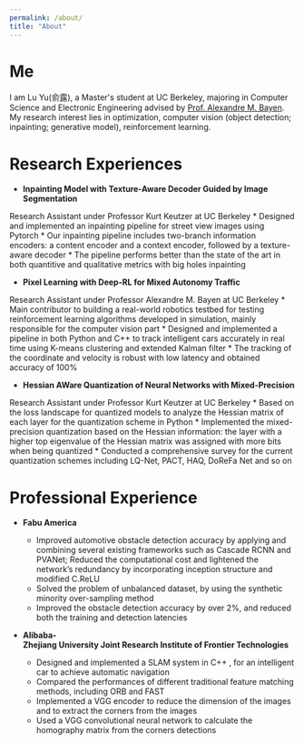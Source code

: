 ```yaml
---
permalink: /about/
title: "About"
---
```


# Me
I am Lu Yu(俞露), a Master's student at UC Berkeley, majoring in Computer Science and Electronic Engineering advised by [Prof. Alexandre M. Bayen](https://www2.eecs.berkeley.edu/Faculty/Homepages/bayen.html). My research interest lies in optimization, computer vision (object detection; inpainting; generative model), reinforcement learning.

# Research Experiences

* **Inpainting Model with Texture-Aware Decoder Guided by Image Segmentation**

Research Assistant under Professor Kurt Keutzer at UC Berkeley
	* Designed and implemented an inpainting pipeline for street view images using Pytorch
	* Our inpainting pipeline includes two-branch information encoders: a content encoder and a context encoder, followed by a texture-aware decoder
	* The pipeline performs better than the state of the art in both quantitive and qualitative metrics with big holes inpainting

* **Pixel Learning with Deep-RL for Mixed Autonomy Traffic**

Research Assistant under Professor Alexandre M. Bayen at UC Berkeley
	* Main contributor to building a real-world robotics testbed for testing reinforcement learning algorithms developed in simulation, mainly responsible for the computer vision part
	* Designed and implemented a pipeline in both Python and C++ to track intelligent cars accurately in real time using K-means clustering and extended Kalman filter
	* The tracking of the coordinate and velocity is robust with low latency and obtained accuracy of 100%

* **Hessian AWare Quantization of Neural Networks with Mixed-Precision**

Research Assistant under Professor Kurt Keutzer at UC Berkeley
	* Based on the loss landscape for quantized models to analyze the Hessian matrix of each layer for the quantization scheme in Python
	* Implemented the mixed-precision quantization based on the Hessian information: the layer with a higher top eigenvalue of the Hessian matrix was assigned with more bits when being quantized
	* Conducted a comprehensive survey for the current quantization schemes including LQ-Net, PACT, HAQ, DoReFa Net and so on

# Professional Experience

* **Fabu America**
	* Improved automotive obstacle detection accuracy by applying and combining several existing frameworks such as Cascade RCNN and PVANet; Reduced the computational cost and lightened the network’s redundancy by incorporating inception structure and modified C.ReLU
	* Solved the problem of unbalanced dataset, by using the synthetic minority over-sampling method
	* Improved the obstacle detection accuracy by over 2%, and reduced both the training and detection latencies

* **Alibaba-Zhejiang University Joint Research Institute of Frontier Technologies**
	* Designed and implemented a SLAM system in C++ , for an intelligent car to achieve automatic navigation
	* Compared the performances of different traditional feature matching methods, including ORB and FAST
	* Implemented a VGG encoder to reduce the dimension of the images and to extract the corners from the images
	* Used a VGG convolutional neural network to calculate the homography matrix from the corners detections

